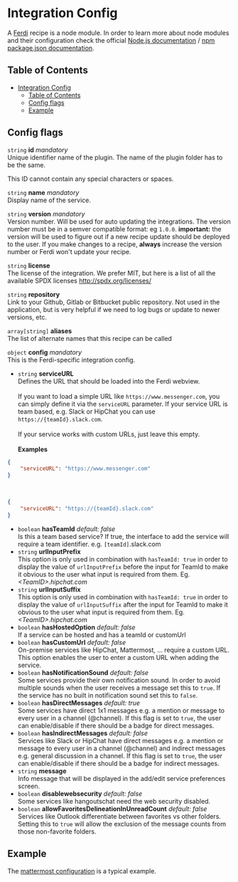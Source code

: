 # Integration Config

A [Ferdi](https://getferdi.com) recipe is a node module. In order to learn more about node modules and their configuration check the official [Node.js documentation](https://nodejs.org/api/modules.html) / [npm package.json documentation](https://docs.npmjs.com/files/package.json).

## Table of Contents

- [Integration Config](#integration-config)
  - [Table of Contents](#table-of-contents)
  - [Config flags](#config-flags)
  - [Example](#example)

## Config flags

`string` **id** _mandatory_<br />
Unique identifier name of the plugin. The name of the plugin folder has to be the same.

This ID cannot contain any special characters or spaces.

`string` **name** _mandatory_<br />
Display name of the service.

`string` **version** _mandatory_<br />
Version number. Will be used for auto updating the integrations. The version number must be in a semver compatible format: eg `1.0.0`.
**important:** the version will be used to figure out if a new recipe update should be deployed to the user. If you make changes to a recipe, **always** increase the version number or Ferdi won't update your recipe.

`string` **license**<br />
The license of the integration. We prefer MIT, but here is a list of all the available SPDX licenses http://spdx.org/licenses/

`string` **repository**<br />
Link to your Github, Gitlab or Bitbucket public repository. Not used in the application, but is very helpful if we need to log bugs or update to newer versions, etc.

`array[string]` **aliases**<br />
The list of alternate names that this recipe can be called

`object` **config** _mandatory_<br />
This is the Ferdi-specific integration config.

* `string` **serviceURL**<br/>
Defines the URL that should be loaded into the Ferdi webview.
<br /><br />
If you want to load a simple URL like `https://www.messenger.com`, you can simply define it via the `serviceURL` parameter. If your service URL is team based, e.g. Slack or HipChat you can use `https://{teamId}.slack.com`.
<br /><br />
If your service works with custom URLs, just leave this empty.
<br /><br />
**Examples**

```json
{
    "serviceURL": "https://www.messenger.com"
}
```

<br />

```json
{
    "serviceURL": "https://{teamId}.slack.com"
}
```

* `boolean` **hasTeamId** _default: false_<br />
Is this a team based service? If true, the interface to add the service will require a team identifier. e.g. `[teamId]`.slack.com
* `string` **urlInputPrefix**<br />
This option is only used in combination with `hasTeamId: true` in order to display the value of `urlInputPrefix` before the input for TeamId to make it obvious to the user what input is required from them. Eg. _&lt;TeamID&gt;.hipchat.com_
* `string` **urlInputSuffix**<br />
This option is only used in combination with `hasTeamId: true` in order to display the value of `urlInputSuffix` after the input for TeamId to make it obvious to the user what input is required from them. Eg. _&lt;TeamID&gt;.hipchat.com_
* `boolean` **hasHostedOption** _default: false_<br />
If a service can be hosted and has a teamId or customUrl
* `boolean` **hasCustomUrl** _default: false_<br />
On-premise services like HipChat, Mattermost, ... require a custom URL. This option enables the user to enter a custom URL when adding the service.
* `boolean` **hasNotificationSound** _default: false_<br />
Some services provide their own notification sound. In order to avoid multiple sounds when the user receives a message set this to `true`. If the service has no built in notification sound set this to `false`.
* `boolean` **hasDirectMessages** _default: true_<br />
Some services have direct 1x1 messages e.g. a mention or message to every user in a channel (@channel). If this flag is set to `true`, the user can enable/disable if there should be a badge for direct messages.
* `boolean` **hasIndirectMessages** _default: false_<br />
Services like Slack or HipChat have direct messages e.g. a mention or message to every user in a channel (@channel) and indirect messages e.g. general discussion in a channel. If this flag is set to `true`, the user can enable/disable if there should be a badge for indirect messages.
* `string` **message**<br />
Info message that will be displayed in the add/edit service preferences screen.
* `boolean` **disablewebsecurity** _default: false_<br />
Some services like hangoutschat need the web security disabled.
* `boolean` **allowFavoritesDelineationInUnreadCount** _default: false_<br />
Services like Outlook differentiate between favorites vs other folders. Setting this to `true` will allow the exclusion of the message counts from those non-favorite folders.

## Example

The [mattermost configuration](https://github.com/getferdi/recipes/blob/master/recipes/mattermost/package.json) is a typical example.
